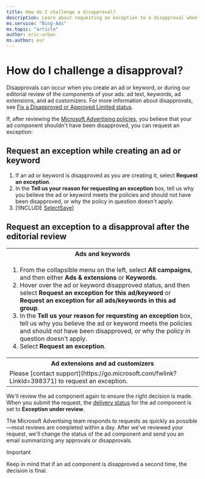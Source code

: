 ```yaml
---
title: How do I challenge a disapproval?
description: Learn about requesting an exception to a disapproval when you believe your ad component was mistakenly disapproved.
ms.service: "Bing-Ads"
ms.topic: "article"
author: eric-urban
ms.author: eur
---
```


# How do I challenge a disapproval?

Disapprovals can occur when you create an ad or keyword, or during our editorial review of the components of your ads: ad text, keywords, ad extensions, and ad customizers. For more information about disapprovals, see [Fix a Disapproved or Approved Limited status](./hlp_BA_CONC_EditorialDisapprovalReasons.md).

If, after reviewing the [Microsoft Advertising policies](./hlp_BA_CONC_EditorialGuidelines.md), you believe that your ad component shouldn't have been disapproved, you can request an exception:

## Request an exception while creating an ad or keyword
1. If an ad or keyword is disapproved as you are creating it, select **Request an exception**.
1. In the **Tell us your reason for requesting an exception** box, tell us why you believe the ad or keyword meets the policies and should not have been disapproved, or why the policy in question doesn't apply.
1. [!INCLUDE [SelectSave](./includes/SelectSave.md)]

## Request an exception to a disapproval after the editorial review
<table type="type1">
  <tr>
    <th scope="col">Ads and keywords</th>
  </tr>
  <tr>
    <td>
      <para>
        <ol>
          <li>From the collapsible menu on the left, select <strong>All campaigns</strong>, and then either <strong>Ads &amp; extensions</strong>  or <strong>Keywords</strong>.</li>
          <li>
						Hover over the ad or keyword disapproved status, and then select <strong>Request an exception for this ad/keyword</strong> or <strong>Request an exception for all ads/keywords in this ad group</strong>.
					  </li>
          <li>
						In the <strong>Tell us your reason for requesting an exception</strong> box, tell us why you believe the ad or keyword meets the policies and should not have been disapproved, or why the policy in question doesn't apply. 
					  </li>
          <li>
						Select <strong>Request an exception</strong>.
					  </li>
        </ol>
      </para>
    </td>
  </tr>
  <tr>
    <th scope="col">Ad extensions and ad customizers</th>
  </tr>
  <tr>
    <td>
					  Please [contact support](https://go.microsoft.com/fwlink?LinkId=398371) to request an exception.
					</td>
  </tr>
</table>

We'll review the ad component again to ensure the right decision is made. When you submit the request, the [delivery status](./hlp_BA_CONC_EditorialStatus.md) for the ad component is set to **Exception under review**.

The Microsoft Advertising team responds to requests as quickly as possible—most reviews are completed within a day. After we've reviewed your request, we'll change the status of the ad component and send you an email summarizing any approvals or disapprovals.

> [!IMPORTANT]
> Keep in mind that if an ad component is disapproved a second time, the decision is final.


